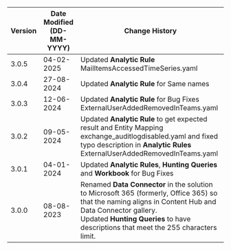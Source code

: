 | **Version** | **Date Modified (DD-MM-YYYY)** | **Change History**                          |
|-------------|--------------------------------|---------------------------------------------|
| 3.0.5       | 04-02-2025                     | Updated **Analytic Rule** MailItemsAccessedTimeSeries.yaml    |
| 3.0.4       | 27-08-2024                     | Updated **Analytic Rule**  for Same names     |
| 3.0.3       | 12-06-2024                     | Updated **Analytic Rule**  for Bug Fixes ExternalUserAddedRemovedInTeams.yaml      |
| 3.0.2       | 09-05-2024					   | Updated **Analytic Rule** to get expected result and Entity Mapping exchange_auditlogdisabled.yaml	and fixed typo description in **Analytic Rules** ExternalUserAddedRemovedInTeams.yaml	   |
| 3.0.1       | 04-01-2024                     | Updated **Analytic Rules**, **Hunting Queries** and **Workbook** for Bug Fixes |
| 3.0.0       | 08-08-2023                     | Renamed **Data Connector** in the solution to Microsoft 365 (formerly, Office 365) so that the naming aligns in Content Hub and Data Connector gallery.<br/> Updated **Hunting Queries** to have descriptions that meet the 255 characters limit.      |
